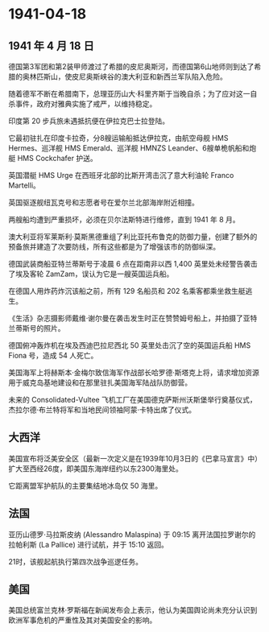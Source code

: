 # 1941-04-18

## 1941 年 4 月 18 日

德国第3军团和第2装甲师渡过了希腊的皮尼奥斯河，而德国第6山地师则到达了希腊的奥林匹斯山，使皮尼奥斯峡谷的澳大利亚和新西兰军队陷入危险。

随着德军不断在希腊南下，总理亚历山大·科里齐斯于当晚自杀；为了应对这一自杀事件，政府对雅典实施了戒严，以维持稳定。

印度第 20 步兵旅未遇抵抗便在伊拉克巴士拉登陆。

它最初驻扎在印度卡拉奇，分8艘运输船抵达伊拉克，由航空母舰 HMS
Hermes、巡洋舰 HMS Emerald、巡洋舰 HMNZS Leander、6艘单桅帆船和炮艇 HMS
Cockchafer 护送。

英国潜艇 HMS Urge 在西班牙北部的比斯开湾击沉了意大利油轮 Franco
Martelli。

英国驱逐舰纽瓦克号和志愿者号在爱尔兰北部海岸附近相撞。

两艘船均遭到严重损坏，必须在贝尔法斯特进行维修，直到 1941 年 8 月。

澳大利亚将军莱斯利·莫斯黑德重组了利比亚托布鲁克的防御力量，创建了额外的预备旅并建造了次要防线，所有这些都是为了增强该市的防御纵深。

德国武装商船亚特兰蒂斯号于凌晨 6 点在距南非以西 1,400
英里处未经警告袭击了埃及客轮 ZamZam，误认为它是一艘英国运兵船。

在德国人用炸药炸沉该船之前，所有 129 名船员和 202
名乘客都乘坐救生艇逃生。

《生活》杂志摄影师戴维·谢尔曼在袭击发生时正在赞赞姆号船上，并拍摄了亚特兰蒂斯号的照片。

德国俯冲轰炸机在埃及西迪巴拉尼西北 50 英里处击沉了空的英国运兵船 HMS
Fiona 号，造成 54 人死亡。

美国海军上将赫斯本·金梅尔致信海军作战部长哈罗德·斯塔克上将，请求增加资源用于威克岛基地建设和在那里驻扎美国海军陆战队防御营。

未来的 Consolidated-Vultee
飞机工厂在美国德克萨斯州沃斯堡举行奠基仪式，杰拉尔德·布兰特将军和当地民间领袖阿蒙·卡特出席了仪式。

## 大西洋

美国宣布将泛美安全区（最新一次定义是在1939年10月3日的《巴拿马宣言》中）扩大至西经26度，即美国东海岸纽约以东2300海里处。

它距离盟军护航队的主要集结地冰岛仅 50 海里。

## 法国

亚历山德罗·马拉斯皮纳 (Alessandro Malaspina) 于 09:15
离开法国拉罗谢尔的拉帕利斯 (La Pallice) 进行试航，并于 15:10 返回。

21时，该舰起航执行第四次战争巡逻任务。

## 美国

美国总统富兰克林·罗斯福在新闻发布会上表示，他认为美国舆论尚未充分认识到欧洲军事危机的严重性及其对美国安全的影响。


